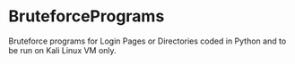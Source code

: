 # BruteforcePrograms
Bruteforce programs for Login Pages or Directories coded in Python and to be run on Kali Linux VM only.
